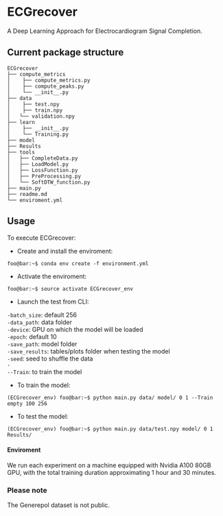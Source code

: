 # ECGrecover

A Deep Learning Approach for Electrocardiogram Signal Completion.


## Current package structure
```
ECGrecover
├── compute_metrics
│    ├── compute_metrics.py
│    ├── compute_peaks.py
│    └── __init__.py
├── data
│    ├── test.npy
│    ├── train.npy
│   └── validation.npy
├── learn
│    ├── __init__.py
│    └── Training.py
├── model
├── Results
├── tools
│ 	├── CompleteData.py
│ 	├── LoadModel.py
│ 	├── LossFunction.py
│ 	├── PreProcessing.py
│ 	└── SoftDTW_function.py
├── main.py
├── readme.md
└── enviroment.yml
```



## Usage

To execute ECGrecover:

- Create and install the enviroment:
```console
foo@bar:~$ conda env create -f environment.yml
```

- Activate the enviroment:
```console
foo@bar:~$ source activate ECGrecover_env
```

- Launch the test from CLI:

<code>-batch_size</code>: default 256</code><br/>
<code>-data_path</code>: data folder<br/>
<code>-device</code>: GPU on which the model will be loaded<br/>
<code>-epoch</code>: default 10  <br/>
<code>-save_path</code>: model folder<br/>
<code>-save_results</code>: tables/plots folder when testing the model<br/>
<code>-seed</code>: seed to shuffle the data<br/>
<code>- --Train</code>: to train the model<br/>




- To train the model:
```console
(ECGrecover_env) foo@bar:~$ python main.py data/ model/ 0 1 --Train empty 100 256
```

- To test the model:
```console
(ECGrecover_env) foo@bar:~$ python main.py data/test.npy model/ 0 1 Results/
```

#### Enviroment
We run each experiment on a machine equipped with Nvidia A100 80GB GPU, with the total training duration approximating 1 hour and 30 minutes.

### Please note
The Generepol dataset is not public.

